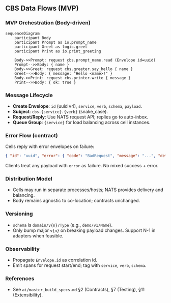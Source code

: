 ## CBS Data Flows (MVP)

### MVP Orchestration (Body-driven)

```mermaid
sequenceDiagram
    participant Body
    participant Prompt as io.prompt_name
    participant Greet as logic.greet
    participant Print as io.print_greeting

    Body->>Prompt: request cbs.prompt_name.read (Envelope id=uuid)
    Prompt-->>Body: { name }
    Body->>Greet: request cbs.greeter.say_hello { name }
    Greet-->>Body: { message: "Hello <name>!" }
    Body->>Print: request cbs.printer.write { message }
    Print-->>Body: { ok: true }
```

### Message Lifecycle
- **Create Envelope**: `id` (uuid v4), `service`, `verb`, `schema`, `payload`.
- **Subject**: `cbs.{service}.{verb}` (snake_case).
- **Request/Reply**: Use NATS request API; replies go to auto-inbox.
- **Queue Group**: `{service}` for load balancing across cell instances.

### Error Flow (contract)
Cells reply with error envelopes on failure:

```json
{ "id": "uuid", "error": { "code": "BadRequest", "message": "...", "details": {} } }
```

Clients treat any payload with `error` as failure. No mixed success + error.

### Distribution Model
- Cells may run in separate processes/hosts; NATS provides delivery and balancing.
- Body remains agnostic to co-location; contracts unchanged.

### Versioning
- `schema` is `domain/v{n}/Type` (e.g., `demo/v1/Name`).
- Only bump major `v{n}` on breaking payload changes. Support N-1 in adapters when feasible.

### Observability
- Propagate `Envelope.id` as correlation id.
- Emit spans for request start/end; tag with `service`, `verb`, `schema`.

### References
- See `ai/master_build_specs.md` §2 (Contracts), §7 (Testing), §11 (Extensibility).


